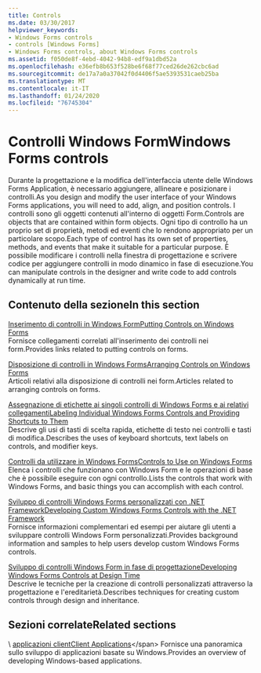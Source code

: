 ```yaml
---
title: Controls
ms.date: 03/30/2017
helpviewer_keywords:
- Windows Forms controls
- controls [Windows Forms]
- Windows Forms controls, about Windows Forms controls
ms.assetid: f050de8f-4ebd-4042-94b8-edf9a1dbd52a
ms.openlocfilehash: e36efb8b653f528be6f68f77ced26de262cbc6ad
ms.sourcegitcommit: de17a7a0a37042f0d4406f5ae5393531caeb25ba
ms.translationtype: MT
ms.contentlocale: it-IT
ms.lasthandoff: 01/24/2020
ms.locfileid: "76745304"
---
```

# <a name="windows-forms-controls"></a><span data-ttu-id="7778d-102">Controlli Windows Form</span><span class="sxs-lookup"><span data-stu-id="7778d-102">Windows Forms controls</span></span>

<span data-ttu-id="7778d-103">Durante la progettazione e la modifica dell'interfaccia utente delle Windows Forms Application, è necessario aggiungere, allineare e posizionare i controlli.</span><span class="sxs-lookup"><span data-stu-id="7778d-103">As you design and modify the user interface of your Windows Forms applications, you will need to add, align, and position controls.</span></span> <span data-ttu-id="7778d-104">I controlli sono gli oggetti contenuti all'interno di oggetti Form.</span><span class="sxs-lookup"><span data-stu-id="7778d-104">Controls are objects that are contained within form objects.</span></span> <span data-ttu-id="7778d-105">Ogni tipo di controllo ha un proprio set di proprietà, metodi ed eventi che lo rendono appropriato per un particolare scopo.</span><span class="sxs-lookup"><span data-stu-id="7778d-105">Each type of control has its own set of properties, methods, and events that make it suitable for a particular purpose.</span></span> <span data-ttu-id="7778d-106">È possibile modificare i controlli nella finestra di progettazione e scrivere codice per aggiungere controlli in modo dinamico in fase di esecuzione.</span><span class="sxs-lookup"><span data-stu-id="7778d-106">You can manipulate controls in the designer and write code to add controls dynamically at run time.</span></span>

## <a name="in-this-section"></a><span data-ttu-id="7778d-107">Contenuto della sezione</span><span class="sxs-lookup"><span data-stu-id="7778d-107">In this section</span></span>

<span data-ttu-id="7778d-108">[Inserimento di controlli in Windows Form](putting-controls-on-windows-forms.md)</span><span class="sxs-lookup"><span data-stu-id="7778d-108">[Putting Controls on Windows Forms](putting-controls-on-windows-forms.md)</span></span>\
<span data-ttu-id="7778d-109">Fornisce collegamenti correlati all'inserimento dei controlli nei form.</span><span class="sxs-lookup"><span data-stu-id="7778d-109">Provides links related to putting controls on forms.</span></span>

<span data-ttu-id="7778d-110">[Disposizione di controlli in Windows Forms](how-to-align-multiple-controls-on-windows-forms.md)</span><span class="sxs-lookup"><span data-stu-id="7778d-110">[Arranging Controls on Windows Forms](how-to-align-multiple-controls-on-windows-forms.md)</span></span>\
<span data-ttu-id="7778d-111">Articoli relativi alla disposizione di controlli nei form.</span><span class="sxs-lookup"><span data-stu-id="7778d-111">Articles related to arranging controls on forms.</span></span>

<span data-ttu-id="7778d-112">[Assegnazione di etichette ai singoli controlli di Windows Forms e ai relativi collegamenti](labeling-individual-windows-forms-controls-and-providing-shortcuts-to-them.md)</span><span class="sxs-lookup"><span data-stu-id="7778d-112">[Labeling Individual Windows Forms Controls and Providing Shortcuts to Them](labeling-individual-windows-forms-controls-and-providing-shortcuts-to-them.md)</span></span>\
<span data-ttu-id="7778d-113">Descrive gli usi di tasti di scelta rapida, etichette di testo nei controlli e tasti di modifica.</span><span class="sxs-lookup"><span data-stu-id="7778d-113">Describes the uses of keyboard shortcuts, text labels on controls, and modifier keys.</span></span>

<span data-ttu-id="7778d-114">[Controlli da utilizzare in Windows Forms](controls-to-use-on-windows-forms.md)</span><span class="sxs-lookup"><span data-stu-id="7778d-114">[Controls to Use on Windows Forms](controls-to-use-on-windows-forms.md)</span></span>\
<span data-ttu-id="7778d-115">Elenca i controlli che funzionano con Windows Form e le operazioni di base che è possibile eseguire con ogni controllo.</span><span class="sxs-lookup"><span data-stu-id="7778d-115">Lists the controls that work with Windows Forms, and basic things you can accomplish with each control.</span></span>

<span data-ttu-id="7778d-116">[Sviluppo di controlli Windows Forms personalizzati con .NET Framework](developing-custom-windows-forms-controls.md)</span><span class="sxs-lookup"><span data-stu-id="7778d-116">[Developing Custom Windows Forms Controls with the .NET Framework](developing-custom-windows-forms-controls.md)</span></span>\
<span data-ttu-id="7778d-117">Fornisce informazioni complementari ed esempi per aiutare gli utenti a sviluppare controlli Windows Form personalizzati.</span><span class="sxs-lookup"><span data-stu-id="7778d-117">Provides background information and samples to help users develop custom Windows Forms controls.</span></span>

<span data-ttu-id="7778d-118">[Sviluppo di controlli Windows Form in fase di progettazione](developing-windows-forms-controls-at-design-time.md)</span><span class="sxs-lookup"><span data-stu-id="7778d-118">[Developing Windows Forms Controls at Design Time](developing-windows-forms-controls-at-design-time.md)</span></span>\
<span data-ttu-id="7778d-119">Descrive le tecniche per la creazione di controlli personalizzati attraverso la progettazione e l'ereditarietà.</span><span class="sxs-lookup"><span data-stu-id="7778d-119">Describes techniques for creating custom controls through design and inheritance.</span></span>

## <a name="related-sections"></a><span data-ttu-id="7778d-120">Sezioni correlate</span><span class="sxs-lookup"><span data-stu-id="7778d-120">Related sections</span></span>

<span data-ttu-id="7778d-121">\ [applicazioni client](../../develop-client-apps.md)</span><span class="sxs-lookup"><span data-stu-id="7778d-121">[Client Applications](../../develop-client-apps.md)\</span></span>
<span data-ttu-id="7778d-122">Fornisce una panoramica sullo sviluppo di applicazioni basate su Windows.</span><span class="sxs-lookup"><span data-stu-id="7778d-122">Provides an overview of developing Windows-based applications.</span></span>
